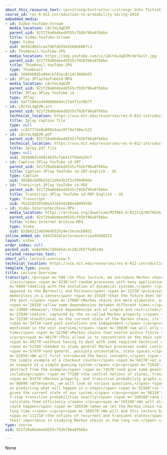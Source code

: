 ```yaml
---
about_this_resource_text: <p><strong>Instructor:</strong> John Tsitsiklis</p>
course_id: res-6-012-introduction-to-probability-spring-2018
embedded_media:
- id: Video-YouTube-Stream
  media_location: LBiYeL4qD2M
  parent_uid: 921f29a6bdeedd555cf92bf96a8fb6ba
  title: Video-YouTube-Stream
  type: Video
  uid: 8e9d2d6d1cae796fdd35e91b8e6867c3
- id: Thumbnail-YouTube-JPG
  media_location: https://img.youtube.com/vi/LBiYeL4qD2M/default.jpg
  parent_uid: 921f29a6bdeedd555cf92bf96a8fb6ba
  title: Thumbnail-YouTube-JPG
  type: Thumbnail
  uid: 1606968d5a044cb741ec6c14c306bb55
- id: 3Play-3PlayYouTubeid-MP4
  media_location: LBiYeL4qD2M
  parent_uid: 921f29a6bdeedd555cf92bf96a8fb6ba
  title: 3Play-3Play YouTube id
  type: 3Play
  uid: 5af7180a1d4d680b6d4c27ed72a70b7f
- id: LBiYeL4qD2M.srt
  parent_uid: 921f29a6bdeedd555cf92bf96a8fb6ba
  technical_location: https://ocw.mit.edu/resources/res-6-012-introduction-to-probability-spring-2018/part-iii-random-processes/lecture-overview-3/LBiYeL4qD2M.srt
  title: 3play caption file
  type: null
  uid: cc83777de8a89924aec0f7de7d8ec522
- id: LBiYeL4qD2M.pdf
  parent_uid: 921f29a6bdeedd555cf92bf96a8fb6ba
  technical_location: https://ocw.mit.edu/resources/res-6-012-introduction-to-probability-spring-2018/part-iii-random-processes/lecture-overview-3/LBiYeL4qD2M.pdf
  title: 3play pdf file
  type: null
  uid: 1010d6d144814035cfab412f5bda29cf
- id: Caption-3Play YouTube id-SRT
  parent_uid: 921f29a6bdeedd555cf92bf96a8fb6ba
  title: Caption-3Play YouTube id-SRT-English - US
  type: Caption
  uid: 49388c0d9bd1b11d843b2f2c599d69da
- id: Transcript-3Play YouTube id-PDF
  parent_uid: 921f29a6bdeedd555cf92bf96a8fb6ba
  title: Transcript-3Play YouTube id-PDF-English - US
  type: Transcript
  uid: 762d265303d0a433b594380ea900939b
- id: Video-InternetArchive-MP4
  media_location: https://archive.org/download/MITRES.6-012S18/MITRES6_012S18_L24-01_300k.mp4
  parent_uid: 921f29a6bdeedd555cf92bf96a8fb6ba
  title: Video-Internet Archive-MP4
  type: Video
  uid: b2db8212a65064552524ec5ececb9952
inline_embed_id: 64425814lectureoverview46508251
layout: video
order_index: null
parent_uid: ea0e960c7d6bb5ec3c28c2657fe85c0d
related_resources_text: ''
short_url: lecture-overview-3
technical_location: https://ocw.mit.edu/resources/res-6-012-introduction-to-probability-spring-2018/part-iii-random-processes/lecture-overview-3
template_type: popup
title: Lecture Overview
transcript: <p><span m='500'>In this lecture, we introduce Markov chains, a general
  class</span> <span m='4230'>of random processes with many applications</span> <span
  m='6860'>dealing with the evolution of dynamical systems.</span> </p><p><span m='10380'>As
  opposed to the Bernoulli and Poisson</span> <span m='12230'>processes, which are
  memoryless in a sense</span> <span m='15420'>that the future does not depend on
  the past,</span> <span m='17860'>Markov chains are more elaborate, as they</span>
  <span m='20350'>allow some dependencies between different times.</span> </p><p><span
  m='23980'>However, these dependencies are of simple and restricted</span> <span
  m='27640'>nature, captured by the so-called Markov property.</span> </p><p><span
  m='31330'>Conditional on the current state of the Markov chain, its future</span>
  <span m='34710'>and past evolutions are independent.</span> </p><p><span m='37420'>As
  mentioned in the unit overview,</span> <span m='39830'>we will only consider discrete
  time</span> <span m='41760'>Markov chains that evolve within finite state spaces.</span>
  </p><p><span m='46170'>This allows us to concentrate on the main concepts</span>
  <span m='49270'>without having to deal with some required technical details</span>
  <span m='52760'>needed to study general Markov processes under continuous time</span>
  <span m='57470'>and general, possibly uncountable, state spaces.</span> </p><p><span
  m='62850'>We will first introduced the basic concepts,</span> <span m='65550'>using
  the simple example of a checkout counter</span> <span m='68270'>at a supermarket,
  an example of a simple queuing system.</span> </p><p><span m='72610'>We will then
  abstract from the example</span> <span m='74570'>and give some general definitions,
  including</span> <span m='77200'>the central notions of states, transition probabilities,</span>
  <span m='81570'>Markov property, and transition probability graphs.</span> </p><p><span
  m='86090'>Afterwards, we will look at various questions,</span> <span m='88920'>such
  as predicting what will happen in n-steps</span> <span m='92560'>in the future,
  given the current state of our system.</span> </p><p><span m='96310'>We will define
  n-step transition probabilities exactly</span> <span m='100180'>and show how to
  calculate them efficiency.</span> </p><p><span m='103180'>We will also discuss what
  could happen</span> <span m='105530'>when we let the Markov chain run for a very
  long time.</span> </p><p><span m='109570'>We will end this lecture by introducing</span>
  <span m='111710'>the notions of recurrent and transient states</span> <span m='115039'>and
  their importance in studying Markov chains in the long run.</span> </p>
type: course
uid: 921f29a6bdeedd555cf92bf96a8fb6ba

---
```

None